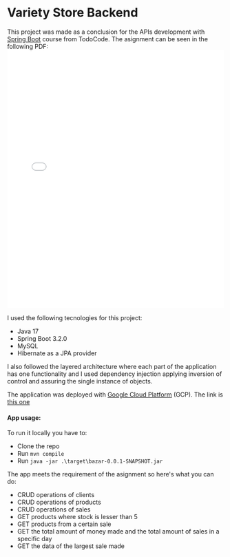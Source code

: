 # Variety Store Backend

This project was made as a conclusion for the APIs development with [Spring Boot](https://todocodeacademy.com/course/desarrollo-de-apis-con-spring-boot/) course from TodoCode.
The asignment can be seen in the following PDF:
<embed src="./asignment-final-project.pdf" type="application/pdf" width="100%" height="600px" />

I used the following tecnologies for this project:
- Java 17
- Spring Boot 3.2.0
- MySQL
- Hibernate as a JPA provider

I also followed the layered architecture where each part of the application has one functionality and I used dependency injection applying inversion of control and assuring the single instance of objects.

The application was deployed with [Google Cloud Platform](https://cloud.google.com/) (GCP).
The link is [this one]()

#### App usage:

To run it locally you have to:
- Clone the repo
- Run `mvn compile`
- Run `java -jar .\target\bazar-0.0.1-SNAPSHOT.jar`

The app meets the requirement of the asignment so here's what you can do:
- CRUD operations of clients
- CRUD operations of products
- CRUD operations of sales
- GET products where stock is lesser than 5
- GET products from a certain sale
- GET the total amount of money made and the total amount of sales in a specific day
- GET the data of the largest sale made
